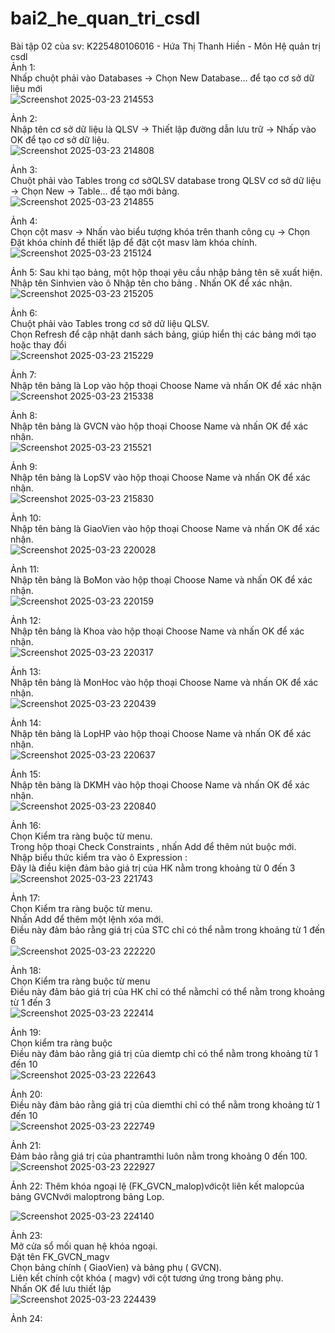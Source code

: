 # bai2_he_quan_tri_csdl
Bài tập 02 của sv: K225480106016 - Hứa Thị Thanh Hiền - Môn Hệ quản trị csdl  
Ảnh 1:  
Nhấp chuột phải vào Databases → Chọn New Database... để tạo cơ sở dữ liệu mới    
![Screenshot 2025-03-23 214553](https://github.com/user-attachments/assets/b0233f69-5cfb-4fa5-8064-94c1211cdf2f)  

Ảnh 2:  
Nhập tên cơ sở dữ liệu là QLSV → Thiết lập đường dẫn lưu trữ → Nhấp vào OK để tạo cơ sở dữ liệu.  
![Screenshot 2025-03-23 214808](https://github.com/user-attachments/assets/b46f874b-7d35-4c1a-bdfa-171c64dbc96f)    

Ảnh 3:  
Chuột phải vào Tables trong cơ sởQLSV database trong QLSV cơ sở dữ liệu → Chọn New → Table... để tạo mới bảng.    
![Screenshot 2025-03-23 214855](https://github.com/user-attachments/assets/7039c259-ee22-4e2e-a77d-32c2104204b6)  

Ảnh 4:  
Chọn cột masv → Nhấn vào biểu tượng khóa trên thanh công cụ → Chọn Đặt khóa chính để thiết lập để đặt cột masv làm khóa chính.  
![Screenshot 2025-03-23 215124](https://github.com/user-attachments/assets/e264ecb6-48da-464d-945b-266ddcb39877)  

Ảnh 5: 
Sau khi tạo bảng, một hộp thoại yêu cầu nhập bảng tên sẽ xuất hiện.
Nhập tên Sinhvien vào ô Nhập tên cho bảng .
Nhấn OK để xác nhận.  
![Screenshot 2025-03-23 215205](https://github.com/user-attachments/assets/159b24b9-1bee-43cb-bde6-25e65ce94eda)   

Ảnh 6:  
Chuột phải vào Tables trong cơ sở dữ liệu QLSV.  
Chọn Refresh để cập nhật danh sách bảng, giúp hiển thị các bảng mới tạo hoặc thay đổi  
![Screenshot 2025-03-23 215229](https://github.com/user-attachments/assets/09da4110-c117-4438-b14b-eba83c56750d)  

Ảnh 7:  
Nhập tên bảng là Lop vào hộp thoại Choose Name và nhấn OK để xác nhận  
![Screenshot 2025-03-23 215338](https://github.com/user-attachments/assets/9c38be85-af1f-4884-b446-96cb70bde46d)  

Ảnh 8:  
Nhập tên bảng là GVCN vào hộp thoại Choose Name và nhấn OK để xác nhận.  
![Screenshot 2025-03-23 215521](https://github.com/user-attachments/assets/531c81a8-dda0-4beb-80b4-45ea30bbdb37)  

Ảnh 9:   
Nhập tên bảng là LopSV vào hộp thoại Choose Name và nhấn OK để xác nhận.  
![Screenshot 2025-03-23 215830](https://github.com/user-attachments/assets/4c8586dd-3ef9-4b48-8371-cb9fa509ab95)  

Ảnh 10:  
Nhập tên bảng là GiaoVien vào hộp thoại Choose Name và nhấn OK để xác nhận.  
![Screenshot 2025-03-23 220028](https://github.com/user-attachments/assets/e9cea1ee-7a2c-4dae-bd3c-c3f2351a5743)  

Ảnh 11:  
Nhập tên bảng là BoMon vào hộp thoại Choose Name và nhấn OK để xác nhận.  
![Screenshot 2025-03-23 220159](https://github.com/user-attachments/assets/5e83143e-5cff-45f1-a81b-7cada1439dde)  

Ảnh 12:  
Nhập tên bảng là Khoa vào hộp thoại Choose Name và nhấn OK để xác nhận.  
![Screenshot 2025-03-23 220317](https://github.com/user-attachments/assets/5651637d-4a32-4fa0-aa26-7d522abafe6c)  

Ảnh 13:  
Nhập tên bảng là MonHoc vào hộp thoại Choose Name và nhấn OK để xác nhận.  
![Screenshot 2025-03-23 220439](https://github.com/user-attachments/assets/1e6e5972-8226-400a-af1a-96b7aefb4238)  

Ảnh 14:  
Nhập tên bảng là LopHP vào hộp thoại Choose Name và nhấn OK để xác nhận.  
![Screenshot 2025-03-23 220637](https://github.com/user-attachments/assets/4c4cc4d0-eee3-484b-b80e-508954a6dd68)  

Ảnh 15:  
Nhập tên bảng là DKMH vào hộp thoại Choose Name và nhấn OK để xác nhận.  
![Screenshot 2025-03-23 220840](https://github.com/user-attachments/assets/730c4933-c342-4bf6-b36a-604dc8987bea)  

Ảnh 16:  
Chọn Kiểm tra ràng buộc từ menu.  
Trong hộp thoại Check Constraints , nhấn Add để thêm nút buộc mới.  
Nhập biểu thức kiểm tra vào ô Expression :  
Đây là điều kiện đảm bảo giá trị của HK nằm trong khoảng từ 0 đến 3  
![Screenshot 2025-03-23 221743](https://github.com/user-attachments/assets/5589d6cd-ca59-4fd7-b70b-790eaa141d56)  

Ảnh 17:  
Chọn Kiểm tra ràng buộc từ menu.  
Nhấn Add để thêm một lệnh xóa mới.  
Điều này đảm bảo rằng giá trị của STC chỉ có thể nằm trong khoảng từ 1 đến 6  
![Screenshot 2025-03-23 222220](https://github.com/user-attachments/assets/6669b52c-23c9-4f93-830a-5877736a007d)  

Ảnh 18:  
Chọn Kiểm tra ràng buộc từ menu  
Điều này đảm bảo giá trị của HK chỉ có thể nằmchỉ có thể nằm trong khoảng từ 1 đến 3  
![Screenshot 2025-03-23 222414](https://github.com/user-attachments/assets/6721bc19-8772-497d-8feb-963f74be5474)  

Ảnh 19:  
Chọn kiểm tra ràng buộc  
Điều này đảm bảo rằng giá trị của diemtp chỉ có thể nằm trong khoảng từ 1 đến 10  
![Screenshot 2025-03-23 222643](https://github.com/user-attachments/assets/8bbdaf92-abec-4c3b-8832-1e444ae3fcc5)  

Ảnh 20:  
Điều này đảm bảo rằng giá trị của diemthi chỉ có thể nằm trong khoảng từ 1 đến 10  
![Screenshot 2025-03-23 222749](https://github.com/user-attachments/assets/b5353053-f872-466d-a990-29f8fd03432a)  

Ảnh 21:  
Đảm bảo rằng giá trị của phantramthi luôn nằm trong khoảng 0 đến 100.   
![Screenshot 2025-03-23 222927](https://github.com/user-attachments/assets/79465e2b-b7f9-4dfe-a1a7-8f46179564f2)  

Ảnh 22: 
Thêm khóa ngoại lệ (FK_GVCN_malop)vớicột liên kết malopcủa bảng GVCNvới maloptrong bảng Lop. 
  
![Screenshot 2025-03-23 224140](https://github.com/user-attachments/assets/7218aa86-d5f3-44f1-90ea-5e87cdf913c2)  

Ảnh 23:  
Mở cửa sổ mối quan hệ khóa ngoại.  
Đặt tên FK_GVCN_magv  
Chọn bảng chính ( GiaoVien) và bảng phụ ( GVCN).  
Liên kết chính cột khóa ( magv) với cột tương ứng trong bảng phụ.  
Nhấn OK để lưu thiết lập  
![Screenshot 2025-03-23 224439](https://github.com/user-attachments/assets/f277f6a5-f62a-484c-b0ef-778e2431cb16)  

Ảnh 24:  
  










